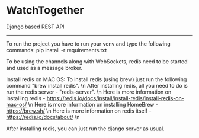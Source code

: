 WatchTogether
===============

Django based REST API
___________________________

To run the project you have to run your venv and type the following commands:
    pip install -r requirements.txt

To be using the channels along with WebSockets, redis need to be started and used as a message broker.

Install redis on MAC OS:
    To install redis (using brew) just run the following command "brew install redis". \n
    After installing redis, all you need to do is run the redis server - "redis-server". \n
    Here is more information on installing redis - https://redis.io/docs/install/install-redis/install-redis-on-mac-os/ \n
    Here is more information on installing HomeBrew - https://brew.sh/ \n
    Here is more information on redis itself - https://redis.io/docs/about/ \n

After installing redis, you can just run the django server as usual.
